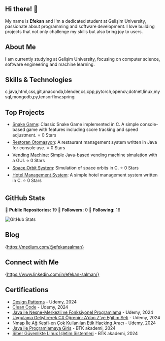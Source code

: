 ## Hi there! 👋

My name is **Efekan** and I'm a dedicated student at Gelişim University, passionate about programming and software development. I love building projects that not only challenge my skills but also bring joy to users.

## About Me

I am currently studying at Gelişim University, focusing on computer science, software engineering and machine learning. 

## Skills & Technologies

c,java,html,css,git,anaconda,blender,cs,cpp,pytorch,opencv,dotnet,linux,mysql,mongodb,py,tensorflow,spring

## Top Projects

- [Snake Game](https://github.com/EfekanSalman/Snake-Game-): Classic Snake Game implemented in C. A simple console-based game with features including score tracking and speed adjustment. ⭐️ 0 Stars
- [Restoran Otomasyon](https://github.com/EfekanSalman/restoranOtomasyon): A restaurant management system written in Java for console use. ⭐️ 0 Stars
- [Vending Machine](https://github.com/EfekanSalman/Vending-Machine): Simple Java-based vending machine simulation with a GUI. ⭐️ 0 Stars
- [Space Orbit System](https://github.com/EfekanSalman/Space-Orbit-System): Simulation of space orbits in C. ⭐️ 0 Stars
- [Hotel Management System](https://github.com/EfekanSalman/-Hotel-Management-System-in-C): A simple hotel management system written in C. ⭐️ 0 Stars

## GitHub Stats

🔹 **Public Repositories:** 19
🔹 **Followers:** 0
🔹 **Following:** 16

![GitHub Stats](https://github-readme-stats.vercel.app/api?username=EfekanSalman&show_icons=true&theme=radical)

## Blog

{https://medium.com/@efekansalman}

## Connect with Me

{https://www.linkedin.com/in/efekan-salman/}

## Certifications

- [Design Patterns](https://www.udemy.com/certificate/UC-a2b829aa-8fa5-4bb9-b1aa-2a1bda7e9670/) - Udemy, 2024
- [Clean Code](https://udemy-certificate.s3.amazonaws.com/pdf/UC-f84c534d-5573-4fc7-8b72-19bee4e4b6ac.pdf) - Udemy, 2024
- [Java ile Nesne-Merkezli ve Fonksiyonel Programlama](https://www.udemy.com/certificate/UC-91a231ef-dc67-49e8-bb18-a055c124524f/) - Udemy, 2024
- [Uygulama Geliştirerek C# Öğrenin: A'dan Z'ye Eğitim Seti](https://www.udemy.com/certificate/UC-f632875d-16ac-4ef9-9e40-4b18a626244f/) - Udemy, 2024
- [Nmap İle Ağ Keşfi-en Çok Kullanılan Etik Hacking Aracı](https://www.udemy.com/certificate/UC-33f98ffe-4308-4e42-ada1-e34c150d72dd/) - Udemy, 2024
- [Java ile Programlamaya Giriş](https://www.btkakademi.gov.tr/portal/certificate/validate?certificateId=GoDfnkn4O8) - BTK akademi, 2024
- [Siber Güvenlikte Linux İşletim Sistemleri](https://www.btkakademi.gov.tr/portal/certificate/validate?certificateId=oJpS7d7VXl) - BTK akademi, 2024
